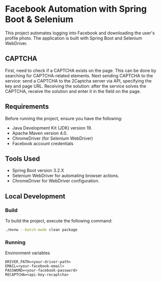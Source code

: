 # Facebook Automation with Spring Boot & Selenium

This project automates logging into Facebook and downloading the user's profile photo. The application is built with Spring Boot and Selenium WebDriver.

## CAPTCHA
First, need to check if a CAPTCHA exists on the page. This can be done by searching for CAPTCHA-related elements.
Next sending CAPTCHA to the service: send a CAPTCHA to the 2Captcha server via API, specifying the key and page URL.
Receiving the solution: after the service solves the CAPTCHA, receive the solution and enter it in the field on the page.

## Requirements
Before running the project, ensure you have the following:

- Java Development Kit (JDK) version 19.
- Apache Maven version 4.0.
- ChromeDriver (for Selenium WebDriver)
- Facebook account credentials

## Tools Used
- Spring Boot version 3.2.X
- Selenium WebDriver for automating browser actions.
- ChromeDriver for WebDriver configuration.

## Local Development

### Build

To build the project, execute the following command:

```bash
./mvnw --batch-mode clean package 
```

### Running

Environment variables

    DRIVER_PATH=<your-driver-path>
    EMAIL=<your-facebook-email>
    PASSWORD=<your-facebook-password>
    RECAPTCHA=<api-key-recaptcha>